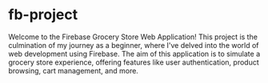 # fb-project
Welcome to the Firebase Grocery Store Web Application! This project is the culmination of my journey as a beginner, where I've delved into the world of web development using Firebase. The aim of this application is to simulate a grocery store experience, offering features like user authentication, product browsing, cart management, and more.
